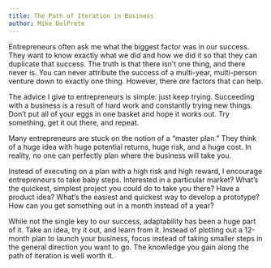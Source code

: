 ```yaml
---
title: The Path of Iteration in Business
author: Mike DelPrete
---
```

Entrepreneurs often ask me what the biggest factor was in our success. They want to know exactly what we did and how we did it so that they can duplicate that success. The truth is that there isn’t one thing, and there never is. You can never attribute the success of a multi-year, multi-person venture down to exactly one thing. However, there _are_ factors that can help.

 The advice I give to entrepreneurs is simple: just keep trying. Succeeding with a business is a result of hard work and constantly trying new things. Don’t put all of your eggs in one basket and hope it works out. Try something, get it out there, and repeat.

 Many entrepreneurs are stuck on the notion of a “master plan.” They think of a huge idea with huge potential returns, huge risk, and a huge cost. In reality, no one can perfectly plan where the business will take you.

 Instead of executing on a plan with a high risk and high reward, I encourage entrepreneurs to take baby steps. Interested in a particular market? What’s the quickest, simplest project you could do to take you there? Have a product idea? What’s the easiest and quickest way to develop a prototype? How can you get something out in a month instead of a year?

 While not the single key to our success, adaptability has been a huge part of it. Take an idea, try it out, and learn from it. Instead of plotting out a 12-month plan to launch your business, focus instead of taking smaller steps in the general direction you want to go. The knowledge you gain along the path of iteration is well worth it.
